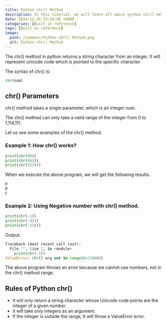 ```yaml
---
title: Python chr() Method
description: In this tutorial, we will learn all about python chr() method.
date: 2024-12-26 23:24:00 +0800
categories: [Built in reference]
tags: [Built in reference]
image:
  path: /commons/Python chr() Method.png
  alt: Python chr() Method
---
```


 The chr() method in python returns a string character from an integer. It will represent unicode code which is pointed to the specific character.

The syntax of chr() is:

```python
chr(num)
```

## chr() Parameters

chr() method takes a single parameter, which is an integer num.  
   
The chr() method can only take a valid range of the integer from 0 to 1,114,111.

Let us see some examples of the chr() method.

### Example 1: How chr() works?

```python
print(chr(98))
print(chr(483))
print(chr(1274))
```

When we execute the above program, we will get the following results.

```python
b
ǣ
Ӻ
```

### Example 2:  Using Negative number with chr() method.

```python
print(chr(-1))
print(chr(-43))
print(chr(-224))
```

Output:

```python
Traceback (most recent call last):
  File "", line 1, in <module>
    print(chr(-1))
ValueError: chr() arg not in range(0x110000)
```

The above program throws an error because we cannot use numbers, not in the chr() method range.

## Rules of Python chr() 

* It will only return a string character whose Unicode code points are the integer of a given number.  
* It will take only integers as an argument.  
* If the integer is outside the range, it will throw a ValueError error.